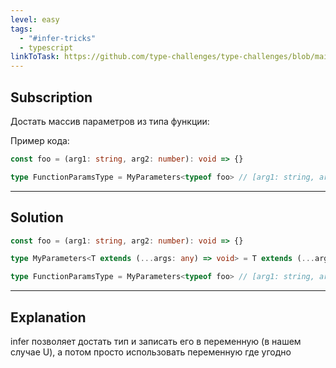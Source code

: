 ```yaml
---
level: easy
tags:
  - "#infer-tricks"
  - typescript
linkToTask: https://github.com/type-challenges/type-challenges/blob/main/questions/03312-easy-parameters/README.md
---
```

## Subscription

Достать массив параметров из типа функции:

Пример кода:
```typescript
const foo = (arg1: string, arg2: number): void => {}

type FunctionParamsType = MyParameters<typeof foo> // [arg1: string, arg2: number]
```

---
## Solution

```typescript
const foo = (arg1: string, arg2: number): void => {}

type MyParameters<T extends (...args: any) => void> = T extends (...args: infer U) => void ? U : never;

type FunctionParamsType = MyParameters<typeof foo> // [arg1: string, arg2: number]
```

---
## Explanation

infer позволяет достать тип и записать его в переменную (в нашем случае U), а потом просто использовать переменную где угодно